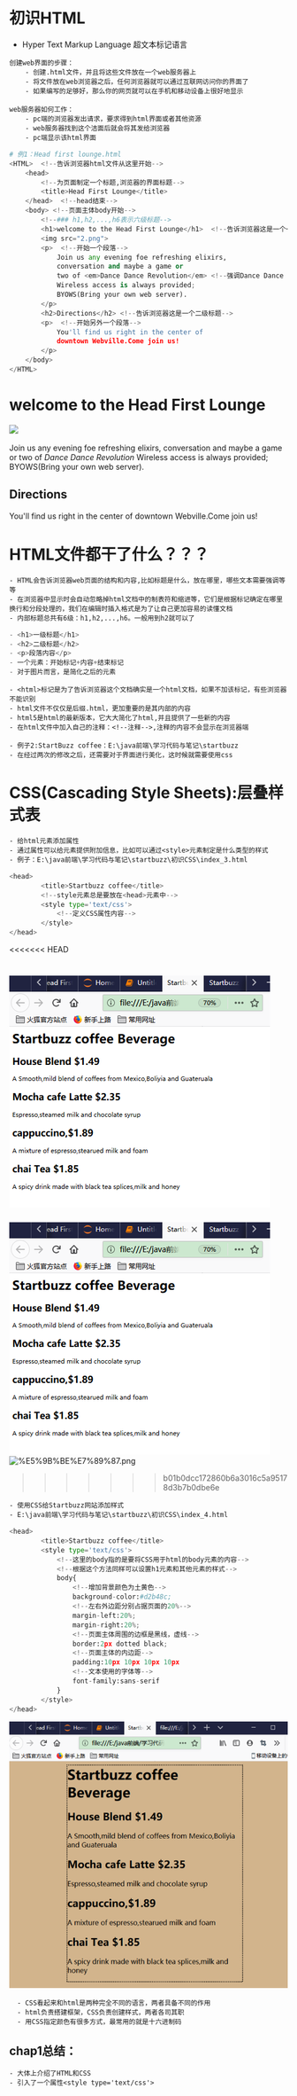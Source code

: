 
# 初识HTML
- Hyper Text Markup Language 超文本标记语言

```
创建web界面的步骤：
    - 创建.html文件，并且将这些文件放在一个web服务器上
    - 将文件放在web浏览器之后，任何浏览器就可以通过互联网访问你的界面了
    - 如果编写的足够好，那么你的网页就可以在手机和移动设备上很好地显示

web服务器如何工作：
    - pc端的浏览器发出请求，要求得到html界面或者其他资源
    - web服务器找到这个洁面后就会将其发给浏览器
    - pc端显示该html界面
```


```python
# 例1：Head first lounge.html
<HTML>  <!--告诉浏览器html文件从这里开始-->
    <head>
        <!--为页面制定一个标题,浏览器的界面标题-->
        <title>Head First Lounge</title>
    </head>  <!--head结束-->
    <body> <!--页面主体body开始-->
        <!--### h1,h2,...,h6表示六级标题-->
        <h1>welcome to the Head First Lounge</h1>  <!--告诉浏览器这是一个一级标题-->
        <img src="2.png">
        <p>  <!--开始一个段落-->
            Join us any evening foe refreshing elixirs,
            conversation and maybe a game or
            two of <em>Dance Dance Revolution</em> <!--强调Dance Dance Revolution-->
            Wireless access is always provided;
            BYOWS(Bring your own web server).
        </p> 
        <h2>Directions</h2> <!--告诉浏览器这是一个二级标题-->
        <p>  <!--开始另外一个段落-->
            You'll find us right in the center of 
            downtown Webville.Come join us!
        </p>
    </body>
</HTML>
```

<HTML>  <!--告诉浏览器html文件从这里开始-->
    <head>
        <!--为页面制定一个标题,浏览器的界面标题-->
        <title>Head First Lounge</title>
    </head>  <!--head结束-->
    <body> <!--页面主体body开始-->
        <!--### h1,h2,...,h6表示六级标题-->
        <h1>welcome to the Head First Lounge</h1>  <!--告诉浏览器这是一个一级标题-->
        <img src="2.png">
        <p>  <!--开始一个段落-->
            Join us any evening foe refreshing elixirs,
            conversation and maybe a game or
            two of <em>Dance Dance Revolution</em> <!--强调Dance Dance Revolution-->
            Wireless access is always provided;
            BYOWS(Bring your own web server).
        </p> 
        <h2>Directions</h2> <!--告诉浏览器这是一个二级标题-->
        <p>  <!--开始另外一个段落-->
            You'll find us right in the center of 
            downtown Webville.Come join us!
        </p>
    </body>
</HTML>


# HTML文件都干了什么？？？
    - HTML会告诉浏览器web页面的结构和内容,比如标题是什么，放在哪里，哪些文本需要强调等等
    - 在浏览器中显示时会自动忽略掉html文档中的制表符和缩进等，它们是根据标记确定在哪里换行和分段处理的，我们在编辑时插入格式是为了让自己更加容易的读懂文档
    - 内部标题总共有6级：h1,h2,...,h6。一般用到h2就可以了
    


```python
- <h1>一级标题</h1>
- <h2>二级标题</h2>
- <p>段落内容</p>
- 一个元素：开始标记+内容+结束标记
- 对于图片而言，是简化之后的元素
```

    - <html>标记是为了告诉浏览器这个文档确实是一个html文档，如果不加该标记，有些浏览器不能识别
    - html文件不仅仅是后缀.html，更加重要的是其内部的内容
    - html5是html的最新版本，它大大简化了html,并且提供了一些新的内容
    - 在html文件中加入自己的注释：<!--注释-->,注释的内容不会显示在浏览器端

    - 例子2:StartBuzz coffee：E:\java前端\学习代码与笔记\startbuzz
    - 在经过两次的修改之后，还需要对于界面进行美化，这时候就需要使用css

# CSS(Cascading Style Sheets):层叠样式表
    - 给html元素添加属性
    - 通过属性可以给元素提供附加信息，比如可以通过<style>元素制定是什么类型的样式
    - 例子：E:\java前端\学习代码与笔记\startbuzz\初识CSS\index_3.html


```python
<head>
        <title>Startbuzz coffee</title>
        <!--style元素总是要放在<head>元素中-->
        <style type='text/css'>
            <!--定义CSS属性内容-->
        </style>
</head>
```
<<<<<<< HEAD

![01.png](image/01.png)
=======
![结果图](image/01.png)
![%E5%9B%BE%E7%89%87.png](attachment:%E5%9B%BE%E7%89%87.png)
>>>>>>> b01b0dcc172860b6a3016c5a95178d3b7b0dbe6e

    - 使用CSS给Startbuzz网站添加样式
    - E:\java前端\学习代码与笔记\startbuzz\初识CSS\index_4.html


```python
<head>
        <title>Startbuzz coffee</title>
        <style type='text/css'>
            <!--这里的body指的是要将CSS用于html的body元素的内容-->
            <!--根据这个方法同样可以设置h1元素和其他元素的样式-->
            body{
                <!--增加背景颜色为土黄色-->
                background-color:#d2b48c;
                <!--左右外边距分别占据页面的20%-->
                margin-left:20%;
                margin-right:20%;
                <!--页面主体周围的边框是黑线，虚线-->
                border:2px dotted black;
                <!--页面主体的内边距-->
                padding:10px 10px 10px 10px
                <!--文本使用的字体等-->
                font-family:sans-serif
            }
        </style>
</head>
```

![02.png](image/02.png)

      - CSS看起来和html是两种完全不同的语言，两者具备不同的作用
      - html负责搭建框架，CSS负责创建样式，两者各司其职
      - 用CSS指定颜色有很多方式，最常用的就是十六进制码

## chap1总结：
    - 大体上介绍了HTML和CSS
    - 引入了一个属性<style type='text/css'>
